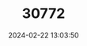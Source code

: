 ---
title: "30772"
category: "Charpentiera densiflora"
draft: false
date: 2024-02-22 13:03:50
languages:
  English: ["Papala", "Dense-flowered Charpentiera"]
---